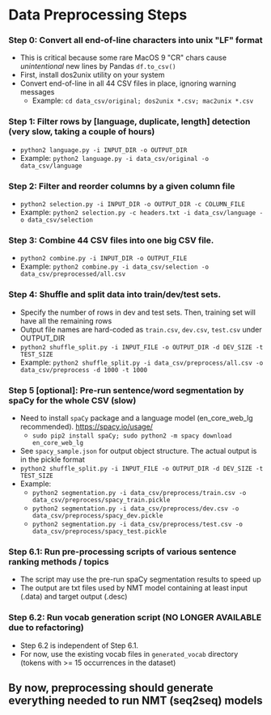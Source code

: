 <h1>Data Preprocessing Steps</h1>
<h3> Step 0: Convert all end-of-line characters into unix "LF" format</h3>

- This is critical because some rare MacOS 9 "CR" chars cause *unintentional* new lines by Pandas `df.to_csv()`
- First, install dos2unix utility on your system
- Convert end-of-line in all 44 CSV files in place, ignoring warning messages
  - Example: `cd data_csv/original; dos2unix *.csv; mac2unix *.csv` 

<h3> Step 1: Filter rows by [language, duplicate, length] detection (very slow, taking a couple of hours)</h3>

- `python2 language.py -i INPUT_DIR -o OUTPUT_DIR`
- Example: `python2 language.py -i data_csv/original -o data_csv/language`

<h3> Step 2: Filter and reorder columns by a given column file</h3>

- `python2 selection.py -i INPUT_DIR -o OUTPUT_DIR -c COLUMN_FILE`
- Example: `python2 selection.py -c headers.txt -i data_csv/language -o data_csv/selection`

<h3> Step 3: Combine 44 CSV files into one big CSV file.</h3>

- `python2 combine.py -i INPUT_DIR -o OUTPUT_FILE`
- Example: `python2 combine.py -i data_csv/selection -o data_csv/preprocessed/all.csv`

<h3> Step 4: Shuffle and split data into train/dev/test sets.</h3>

- Specify the number of rows in dev and test sets. Then, training set will have all the remaining rows
- Output file names are hard-coded as `train.csv`, `dev.csv`, `test.csv` under OUTPUT_DIR
- `python2 shuffle_split.py -i INPUT_FILE -o OUTPUT_DIR -d DEV_SIZE -t TEST_SIZE`
- Example: `python2 shuffle_split.py -i data_csv/preprocess/all.csv -o data_csv/preprocess -d 1000 -t 1000`

<h3> Step 5 [optional]: Pre-run sentence/word segmentation by spaCy for the whole CSV (slow)</h3>

- Need to install `spaCy` package and a language model (en_core_web_lg recommended). https://spacy.io/usage/
  - `sudo pip2 install spaCy; sudo python2 -m spacy download en_core_web_lg`
- See `spacy_sample.json` for output object structure. The actual output is in the pickle format
- `python2 shuffle_split.py -i INPUT_FILE -o OUTPUT_DIR -d DEV_SIZE -t TEST_SIZE`
- Example:
  - `python2 segmentation.py -i data_csv/preprocess/train.csv -o data_csv/preprocess/spacy_train.pickle`
  - `python2 segmentation.py -i data_csv/preprocess/dev.csv -o data_csv/preprocess/spacy_dev.pickle`
  - `python2 segmentation.py -i data_csv/preprocess/test.csv -o data_csv/preprocess/spacy_test.pickle`

<h3> Step 6.1: Run pre-processing scripts of various sentence ranking methods / topics</h3>

- The script may use the pre-run spaCy segmentation results to speed up
- The output are txt files used by NMT model containing at least input (.data) and target output (.desc)

<h3> Step 6.2: Run vocab generation script (NO LONGER AVAILABLE due to refactoring)</h3>

- Step 6.2 is independent of Step 6.1.
- For now, use the existing vocab files in `generated_vocab` directory (tokens with >= 15 occurrences in the dataset)

<h2> By now, preprocessing should generate everything needed to run NMT (seq2seq) models</h2>
